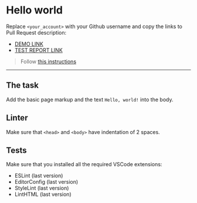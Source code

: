# Hello world

Replace `<your_account>` with your Github username and copy the links to Pull Request description:
- [DEMO LINK](https://OleksandrLevitskyi.github.io/layout_hello-world/)
- [TEST REPORT LINK](https://OleksandrLevitskyi.github.io/layout_hello-world/report/html_report/)

> Follow [this instructions](https://mate-academy.github.io/layout_task-guideline/#how-to-solve-the-layout-tasks-on-github)
___

## The task

Add the basic page markup and the text `Hello, world!` into the body.

## Linter

Make sure that `<head>` and `<body>` have indentation of 2 spaces.

## Tests

Make sure that you installed all the required VSCode extensions:

- ESLint (last version)
- EditorConfig (last version)
- StyleLint (last version)
- LintHTML (last version)
